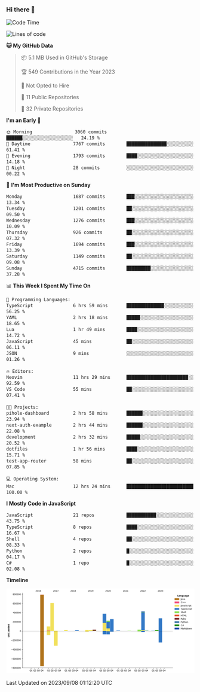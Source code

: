 ### Hi there 👋

<!--
**Clumsy-Coder/Clumsy-Coder** is a ✨ _special_ ✨ repository because its `README.md` (this file) appears on your GitHub profile.

Here are some ideas to get you started:

- 🔭 I’m currently working on ...
- 🌱 I’m currently learning ...
- 👯 I’m looking to collaborate on ...
- 🤔 I’m looking for help with ...
- 💬 Ask me about ...
- 📫 How to reach me: ...
- 😄 Pronouns: ...
- ⚡ Fun fact: ...
-->

<!-- anmol098/waka-readme-stats -->
<!--START_SECTION:waka-->
![Code Time](http://img.shields.io/badge/Code%20Time-369%20hrs%2052%20mins-blue)

![Lines of code](https://img.shields.io/badge/From%20Hello%20World%20I%27ve%20Written-3.2%20million%20lines%20of%20code-blue)

**🐱 My GitHub Data** 

> 📦 5.1 MB Used in GitHub's Storage 
 > 
> 🏆 549 Contributions in the Year 2023
 > 
> 🚫 Not Opted to Hire
 > 
> 📜 11 Public Repositories 
 > 
> 🔑 32 Private Repositories 
 > 
**I'm an Early 🐤** 

```text
🌞 Morning                3060 commits        ██████░░░░░░░░░░░░░░░░░░░   24.19 % 
🌆 Daytime                7767 commits        ███████████████░░░░░░░░░░   61.41 % 
🌃 Evening                1793 commits        ████░░░░░░░░░░░░░░░░░░░░░   14.18 % 
🌙 Night                  28 commits          ░░░░░░░░░░░░░░░░░░░░░░░░░   00.22 % 
```
📅 **I'm Most Productive on Sunday** 

```text
Monday                   1687 commits        ███░░░░░░░░░░░░░░░░░░░░░░   13.34 % 
Tuesday                  1201 commits        ██░░░░░░░░░░░░░░░░░░░░░░░   09.50 % 
Wednesday                1276 commits        ███░░░░░░░░░░░░░░░░░░░░░░   10.09 % 
Thursday                 926 commits         ██░░░░░░░░░░░░░░░░░░░░░░░   07.32 % 
Friday                   1694 commits        ███░░░░░░░░░░░░░░░░░░░░░░   13.39 % 
Saturday                 1149 commits        ██░░░░░░░░░░░░░░░░░░░░░░░   09.08 % 
Sunday                   4715 commits        █████████░░░░░░░░░░░░░░░░   37.28 % 
```


📊 **This Week I Spent My Time On** 

```text
💬 Programming Languages: 
TypeScript               6 hrs 59 mins       ██████████████░░░░░░░░░░░   56.25 % 
YAML                     2 hrs 18 mins       █████░░░░░░░░░░░░░░░░░░░░   18.65 % 
Lua                      1 hr 49 mins        ████░░░░░░░░░░░░░░░░░░░░░   14.72 % 
JavaScript               45 mins             ██░░░░░░░░░░░░░░░░░░░░░░░   06.11 % 
JSON                     9 mins              ░░░░░░░░░░░░░░░░░░░░░░░░░   01.26 % 

🔥 Editors: 
Neovim                   11 hrs 29 mins      ███████████████████████░░   92.59 % 
VS Code                  55 mins             ██░░░░░░░░░░░░░░░░░░░░░░░   07.41 % 

🐱‍💻 Projects: 
pihole-dashboard         2 hrs 58 mins       ██████░░░░░░░░░░░░░░░░░░░   23.94 % 
next-auth-example        2 hrs 44 mins       ██████░░░░░░░░░░░░░░░░░░░   22.08 % 
development              2 hrs 32 mins       █████░░░░░░░░░░░░░░░░░░░░   20.52 % 
dotfiles                 1 hr 56 mins        ████░░░░░░░░░░░░░░░░░░░░░   15.71 % 
test-app-router          58 mins             ██░░░░░░░░░░░░░░░░░░░░░░░   07.85 % 

💻 Operating System: 
Mac                      12 hrs 24 mins      █████████████████████████   100.00 % 
```

**I Mostly Code in JavaScript** 

```text
JavaScript               21 repos            ███████████░░░░░░░░░░░░░░   43.75 % 
TypeScript               8 repos             ████░░░░░░░░░░░░░░░░░░░░░   16.67 % 
Shell                    4 repos             ██░░░░░░░░░░░░░░░░░░░░░░░   08.33 % 
Python                   2 repos             █░░░░░░░░░░░░░░░░░░░░░░░░   04.17 % 
C#                       1 repo              █░░░░░░░░░░░░░░░░░░░░░░░░   02.08 % 
```



**Timeline**

![Lines of Code chart](https://raw.githubusercontent.com/Clumsy-Coder/Clumsy-Coder/main/assets/bar_graph.png)


 Last Updated on 2023/09/08 01:12:20 UTC
<!--END_SECTION:waka-->
